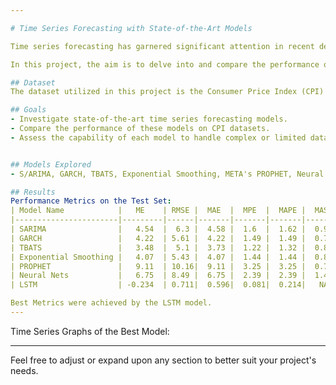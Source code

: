 ```yaml
---

# Time Series Forecasting with State-of-the-Art Models

Time series forecasting has garnered significant attention in recent decades, with researchers striving to statistically and mathematically capture patterns inherent in time series datasets. While existing models outlined in literature have demonstrated proficiency in capturing data patterns, they often struggle with complex datasets or may be ineffective with small data samples.

In this project, the aim is to delve into and compare the performance of state-of-the-art models concerning univariate Consumer Price Index (CPI) datasets sourced from the [US Bureau of Labor Statistics](https://datasource.kapsarc.org/explore/dataset/consumer-price-index4/information/). Through this investigation, we aim to assess the efficacy of various forecasting techniques in handling real-world economic data.

## Dataset
The dataset utilized in this project is the Consumer Price Index (CPI) obtained from the US Bureau of Statistics. It encompasses a time series of economic indicators, crucial for understanding inflation trends within the US economy.

## Goals
- Investigate state-of-the-art time series forecasting models.
- Compare the performance of these models on CPI datasets.
- Assess the capability of each model to handle complex or limited data scenarios.


## Models Explored
- S/ARIMA, GARCH, TBATS, Exponential Smoothing, META's PROPHET, Neural Nets, and LSTM

## Results
Performance Metrics on the Test Set:
| Model Name            |   ME    | RMSE |  MAE  |  MPE  |  MAPE |  MASE |  ACF1 |
|-----------------------|---------|------|-------|-------|-------|-------|-------|
| SARIMA                |   4.54  |  6.3 |  4.58 |  1.6  |  1.62 |  0.99 |  0.78 |
| GARCH                 |   4.22  | 5.61 |  4.22 |  1.49 |  1.49 |  0.78 |  3.58 |
| TBATS                 |   3.48  |  5.1 |  3.73 |  1.22 |  1.32 |  0.81 |  0.78 |
| Exponential Smoothing |   4.07  | 5.43 |  4.07 |  1.44 |  1.44 |  0.88 |  0.78 |
| PROPHET               |   9.11  | 10.16|  9.11 |  3.25 |  3.25 |  0.78 |   NA  |
| Neural Nets           |   6.75  | 8.49 |  6.75 |  2.39 |  2.39 |  1.47 |  0.78 |
| LSTM                  | -0.234  | 0.711|  0.596|  0.081|  0.214|   NA  |   NA  |

Best Metrics were achieved by the LSTM model.
---
```

Time Series Graphs of the Best Model:





---

Feel free to adjust or expand upon any section to better suit your project's needs.
